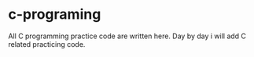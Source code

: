 # c-programing
All C programming practice code are written here. Day by day i will add C related practicing code.
